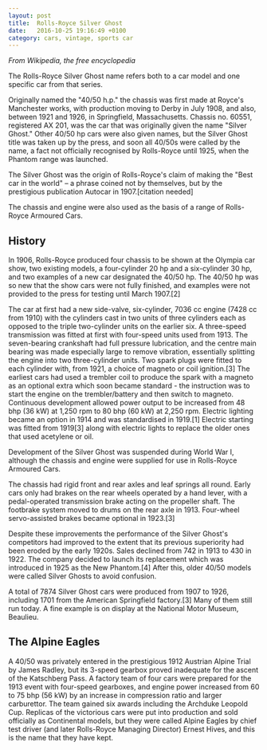 ```yaml
---
layout: post
title:  Rolls-Royce Silver Ghost
date:   2016-10-25 19:16:49 +0100
category: cars, vintage, sports car
---
```

_From Wikipedia, the free encyclopedia_

The Rolls-Royce Silver Ghost name refers both to a car model and one specific car from that series.

Originally named the "40/50 h.p." the chassis was first made at Royce's Manchester works, with production moving to Derby in July 1908, and also, between 1921 and 1926, in Springfield, Massachusetts. Chassis no. 60551, registered AX 201, was the car that was originally given the name "Silver Ghost." Other 40/50 hp cars were also given names, but the Silver Ghost title was taken up by the press, and soon all 40/50s were called by the name, a fact not officially recognised by Rolls-Royce until 1925, when the Phantom range was launched.

The Silver Ghost was the origin of Rolls-Royce's claim of making the "Best car in the world" – a phrase coined not by themselves, but by the prestigious publication Autocar in 1907.[citation needed]

The chassis and engine were also used as the basis of a range of Rolls-Royce Armoured Cars.

## History
In 1906, Rolls-Royce produced four chassis to be shown at the Olympia car show, two existing models, a four-cylinder 20 hp and a six-cylinder 30 hp, and two examples of a new car designated the 40/50 hp. The 40/50 hp was so new that the show cars were not fully finished, and examples were not provided to the press for testing until March 1907.[2]

The car at first had a new side-valve, six-cylinder, 7036 cc engine (7428 cc from 1910) with the cylinders cast in two units of three cylinders each as opposed to the triple two-cylinder units on the earlier six. A three-speed transmission was fitted at first with four-speed units used from 1913. The seven-bearing crankshaft had full pressure lubrication, and the centre main bearing was made especially large to remove vibration, essentially splitting the engine into two three-cylinder units. Two spark plugs were fitted to each cylinder with, from 1921, a choice of magneto or coil ignition.[3] The earliest cars had used a trembler coil to produce the spark with a magneto as an optional extra which soon became standard - the instruction was to start the engine on the trembler/battery and then switch to magneto. Continuous development allowed power output to be increased from 48 bhp (36 kW) at 1,250 rpm to 80 bhp (60 kW) at 2,250 rpm. Electric lighting became an option in 1914 and was standardised in 1919.[1] Electric starting was fitted from 1919[3] along with electric lights to replace the older ones that used acetylene or oil.

Development of the Silver Ghost was suspended during World War I, although the chassis and engine were supplied for use in Rolls-Royce Armoured Cars.

The chassis had rigid front and rear axles and leaf springs all round. Early cars only had brakes on the rear wheels operated by a hand lever, with a pedal-operated transmission brake acting on the propeller shaft. The footbrake system moved to drums on the rear axle in 1913. Four-wheel servo-assisted brakes became optional in 1923.[3]

Despite these improvements the performance of the Silver Ghost's competitors had improved to the extent that its previous superiority had been eroded by the early 1920s. Sales declined from 742 in 1913 to 430 in 1922. The company decided to launch its replacement which was introduced in 1925 as the New Phantom.[4] After this, older 40/50 models were called Silver Ghosts to avoid confusion.

A total of 7874 Silver Ghost cars were produced from 1907 to 1926, including 1701 from the American Springfield factory.[3] Many of them still run today. A fine example is on display at the National Motor Museum, Beaulieu.

## The Alpine Eagles
A 40/50 was privately entered in the prestigious 1912 Austrian Alpine Trial by James Radley, but its 3-speed gearbox proved inadequate for the ascent of the Katschberg Pass. A factory team of four cars were prepared for the 1913 event with four-speed gearboxes, and engine power increased from 60 to 75 bhp (56 kW) by an increase in compression ratio and larger carburettor. The team gained six awards including the Archduke Leopold Cup. Replicas of the victorious cars were put into production and sold officially as Continental models, but they were called Alpine Eagles by chief test driver (and later Rolls-Royce Managing Director) Ernest Hives, and this is the name that they have kept.
